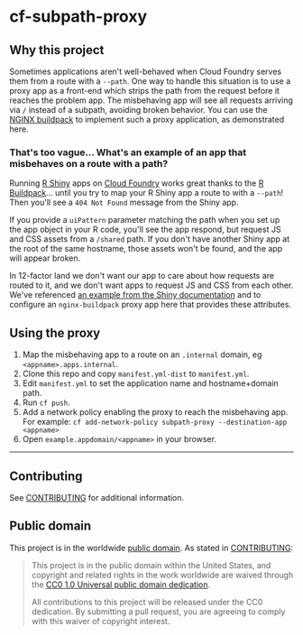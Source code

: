 # cf-subpath-proxy

## Why this project

Sometimes applications aren't well-behaved when Cloud Foundry serves them from a route with a `--path`. One way to handle this situation is to use a proxy app as a front-end which strips the path from the request before it reaches the problem app. The misbehaving app will see all requests arriving via `/` instead of a subpath, avoiding broken behavior. You can use the [NGINX buildpack](https://docs.cloudfoundry.org/buildpacks/nginx/index.html) to implement such a proxy application, as demonstrated here.

### That's too vague... What's an example of an app that misbehaves on a route with a path?
Running [R Shiny](https://shiny.rstudio.com/) apps on [Cloud Foundry](https://www.cloudfoundry.org/) works great thanks to the [R Buildpack](https://docs.cloudfoundry.org/buildpacks/r/index.html)... until you try to map your R Shiny app a route to with a `--path`! Then you'll see a `404 Not Found` message from the Shiny app. 

If you provide a `uiPattern` parameter matching the path when you set up the app object in your R code, you'll see the app respond, but request JS and CSS assets from a `/shared` path. If you don't have another Shiny app at the root of the same hostname, those assets won't be found, and the app will appear broken.

In 12-factor land we don't want our app to care about how requests are routed to it, and we don't want apps to request JS and CSS from each other. We've referenced [an example from the Shiny documentation](https://support.rstudio.com/hc/en-us/articles/213733868-Running-Shiny-Server-with-a-Proxy) and to configure an `nginx-buildpack` proxy app here that provides these attributes.

## Using the proxy
1. Map the misbehaving app to a route on an `.internal` domain, eg `<appname>.apps.internal`.
1. Clone this repo and copy `manifest.yml-dist` to `manifest.yml`.
1. Edit `manifest.yml` to set the application name and hostname+domain path.
1. Run `cf push`.
1. Add a network policy enabling the proxy to reach the misbehaving app. For example:
  `cf add-network-policy subpath-proxy --destination-app <appname>`
1. Open `example.appdomain/<appname>` in your browser.

--- 

## Contributing

See [CONTRIBUTING](CONTRIBUTING.md) for additional information.

## Public domain

This project is in the worldwide [public domain](LICENSE.md). As stated in [CONTRIBUTING](CONTRIBUTING.md):

> This project is in the public domain within the United States, and copyright and related rights in the work worldwide are waived through the [CC0 1.0 Universal public domain dedication](https://creativecommons.org/publicdomain/zero/1.0/).
>
> All contributions to this project will be released under the CC0 dedication. By submitting a pull request, you are agreeing to comply with this waiver of copyright interest.

